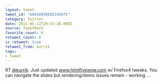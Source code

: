 ```yaml
---
layout: tweet
tweet_id: "68416958592335872"
category: twitter
date: 2011-05-11T20:47:28.000Z
source: TweetDeck
favorite_count: 0
retweet_count: 0
is_retweet: true
retweet_from: kurrik
tags:
- tweet
---
```


RT [@kurrik](https://twitter.com/@kurrik): Just updated www.htmlfivewow.com w/ Firefox4 tweaks. You can navigate the slides but rendering/demo issues remain - working  ...
